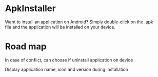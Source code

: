 # ApkInstaller

Want to install an application on Android? Simply double-click on the .apk file and the application will be installed on your device.


# Road map

In case of conflict, can choose if uninstall application on device

Display application name, icon and version during installation

